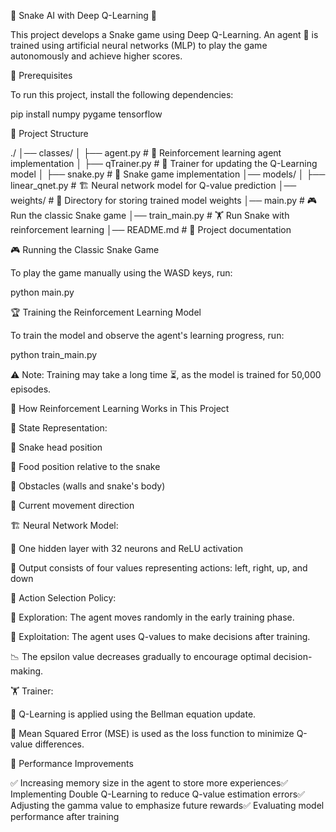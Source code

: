 🐍 Snake AI with Deep Q-Learning 🚀

This project develops a Snake game using Deep Q-Learning. An agent 🤖 is trained using artificial neural networks (MLP) to play the game autonomously and achieve higher scores.

📌 Prerequisites

To run this project, install the following dependencies:

pip install numpy pygame tensorflow

📂 Project Structure

./
│── classes/
│   ├── agent.py       # 🧠 Reinforcement learning agent implementation
│   ├── qTrainer.py    # 🎯 Trainer for updating the Q-Learning model
│   ├── snake.py       # 🐍 Snake game implementation
│── models/
│   ├── linear_qnet.py # 🏗️ Neural network model for Q-value prediction
│── weights/           # 💾 Directory for storing trained model weights
│── main.py            # 🎮 Run the classic Snake game
│── train_main.py      # 🏋️ Run Snake with reinforcement learning
│── README.md          # 📜 Project documentation

🎮 Running the Classic Snake Game

To play the game manually using the WASD keys, run:

python main.py

🏆 Training the Reinforcement Learning Model

To train the model and observe the agent's learning progress, run:

python train_main.py

⚠️ Note: Training may take a long time ⏳, as the model is trained for 50,000 episodes.

🧠 How Reinforcement Learning Works in This Project

📌 State Representation:

📍 Snake head position

🍏 Food position relative to the snake

🚧 Obstacles (walls and snake's body)

🧭 Current movement direction

🏗️ Neural Network Model:

🔹 One hidden layer with 32 neurons and ReLU activation

🎯 Output consists of four values representing actions: left, right, up, and down

🎲 Action Selection Policy:

🎲 Exploration: The agent moves randomly in the early training phase.

🎯 Exploitation: The agent uses Q-values to make decisions after training.

📉 The epsilon value decreases gradually to encourage optimal decision-making.

🏋️ Trainer:

🔄 Q-Learning is applied using the Bellman equation update.

📏 Mean Squared Error (MSE) is used as the loss function to minimize Q-value differences.

🚀 Performance Improvements

✅ Increasing memory size in the agent to store more experiences✅ Implementing Double Q-Learning to reduce Q-value estimation errors✅ Adjusting the gamma value to emphasize future rewards✅ Evaluating model performance after training
